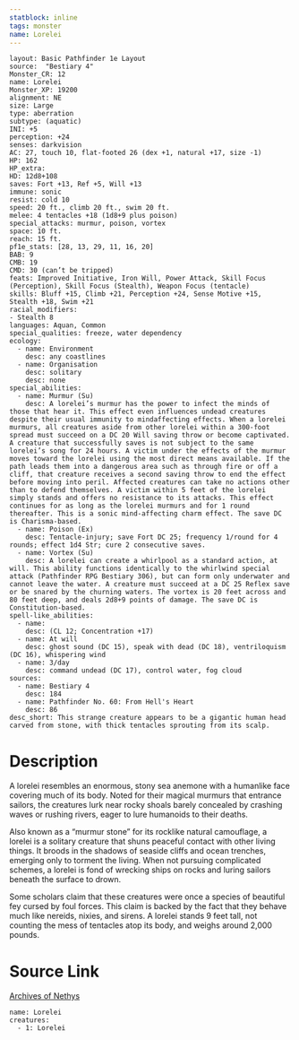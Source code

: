 ```yaml
---
statblock: inline
tags: monster
name: Lorelei
---
```

```statblock
layout: Basic Pathfinder 1e Layout
source:  "Bestiary 4"
Monster_CR: 12
name: Lorelei
Monster_XP: 19200
alignment: NE
size: Large
type: aberration
subtype: (aquatic)
INI: +5
perception: +24
senses: darkvision
AC: 27, touch 10, flat-footed 26 (dex +1, natural +17, size -1)
HP: 162
HP_extra: 
HD: 12d8+108
saves: Fort +13, Ref +5, Will +13
immune: sonic
resist: cold 10
speed: 20 ft., climb 20 ft., swim 20 ft.
melee: 4 tentacles +18 (1d8+9 plus poison)
special_attacks: murmur, poison, vortex
space: 10 ft.
reach: 15 ft.
pf1e_stats: [28, 13, 29, 11, 16, 20]
BAB: 9
CMB: 19
CMD: 30 (can’t be tripped)
feats: Improved Initiative, Iron Will, Power Attack, Skill Focus (Perception), Skill Focus (Stealth), Weapon Focus (tentacle)
skills: Bluff +15, Climb +21, Perception +24, Sense Motive +15, Stealth +18, Swim +21
racial_modifiers:
- Stealth 8
languages: Aquan, Common
special_qualities: freeze, water dependency
ecology:
  - name: Environment
    desc: any coastlines
  - name: Organisation
    desc: solitary
    desc: none
special_abilities:
  - name: Murmur (Su)
    desc: A lorelei’s murmur has the power to infect the minds of those that hear it. This effect even influences undead creatures despite their usual immunity to mindaffecting effects. When a lorelei murmurs, all creatures aside from other lorelei within a 300-foot spread must succeed on a DC 20 Will saving throw or become captivated. A creature that successfully saves is not subject to the same lorelei’s song for 24 hours. A victim under the effects of the murmur moves toward the lorelei using the most direct means available. If the path leads them into a dangerous area such as through fire or off a cliff, that creature receives a second saving throw to end the effect before moving into peril. Affected creatures can take no actions other than to defend themselves. A victim within 5 feet of the lorelei simply stands and offers no resistance to its attacks. This effect continues for as long as the lorelei murmurs and for 1 round thereafter. This is a sonic mind-affecting charm effect. The save DC is Charisma-based.
  - name: Poison (Ex)
    desc: Tentacle-injury; save Fort DC 25; frequency 1/round for 4 rounds; effect 1d4 Str; cure 2 consecutive saves.
  - name: Vortex (Su)
    desc: A lorelei can create a whirlpool as a standard action, at will. This ability functions identically to the whirlwind special attack (Pathfinder RPG Bestiary 306), but can form only underwater and cannot leave the water. A creature must succeed at a DC 25 Reflex save or be snared by the churning waters. The vortex is 20 feet across and 80 feet deep, and deals 2d8+9 points of damage. The save DC is Constitution-based.
spell-like_abilities:
  - name:
    desc: (CL 12; Concentration +17)
  - name: At will
    desc: ghost sound (DC 15), speak with dead (DC 18), ventriloquism (DC 16), whispering wind
  - name: 3/day
    desc: command undead (DC 17), control water, fog cloud
sources:
  - name: Bestiary 4
    desc: 184
  - name: Pathfinder No. 60: From Hell's Heart
    desc: 86
desc_short: This strange creature appears to be a gigantic human head carved from stone, with thick tentacles sprouting from its scalp.
```
# Description
A lorelei resembles an enormous, stony sea anemone with a humanlike face covering much of its body. Noted for their magical murmurs that entrance sailors, the creatures lurk near rocky shoals barely concealed by crashing waves or rushing rivers, eager to lure humanoids to their deaths.

Also known as a “murmur stone” for its rocklike natural camouflage, a lorelei is a solitary creature that shuns peaceful contact with other living things. It broods in the shadows of seaside cliffs and ocean trenches, emerging only to torment the living. When not pursuing complicated schemes, a lorelei is fond of wrecking ships on rocks and luring sailors beneath the surface to drown.

Some scholars claim that these creatures were once a species of beautiful fey cursed by foul forces. This claim is backed by the fact that they behave much like nereids, nixies, and sirens. A lorelei stands 9 feet tall, not counting the mess of tentacles atop its body, and weighs around 2,000 pounds.
# Source Link
[Archives of Nethys](https://aonprd.com/MonsterDisplay.aspx?ItemName=Lorelei)
```encounter-table
name: Lorelei
creatures:
  - 1: Lorelei
```
